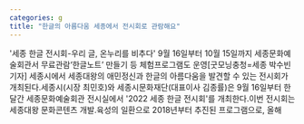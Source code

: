 ```yaml
---
categories: g
title: "한글의 아름다움 세종에서 전시회로 관람해요"
---
```

&#39;세종 한글 전시회-우리 글, 온누리를 비추다&#39; 9월 16일부터 10월 15일까지 세종문화예술회관서 무료관람‘한글노트’ 만들기 등 체험프로그램도 운영[굿모닝충청=세종 박수빈 기자] 세종시에서 세종대왕의 애민정신과 한글의 아름다움을 발견할 수 있는 전시회가 개최된다.세종시(시장 최민호)와 세종시문화재단(대표이사 김종률)은 9월 16일부터 한달간 세종문화예술회관 전시실에서 &#39;2022 세종 한글 전시회&#39;를 개최한다.이번 전시회는 세종대왕 문화콘텐츠 개발․육성의 일환으로 2018년부터 추진된 프로그램으로, 올해